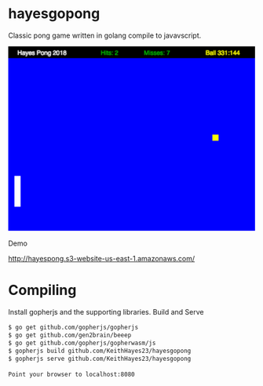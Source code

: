 # hayesgopong
Classic pong game written in golang compile to javavscript.


![Screenshot](hayesgopong.png)


Demo

http://hayespong.s3-website-us-east-1.amazonaws.com/

# Compiling

Install gopherjs and the supporting libraries.
Build and Serve

```console
$ go get github.com/gopherjs/gopherjs
$ go get github.com/gen2brain/beeep
$ go get github.com/gopherjs/gopherwasm/js
$ gopherjs build github.com/KeithHayes23/hayesgopong
$ gopherjs serve github.com/KeithHayes23/hayesgopong

Point your browser to localhost:8080
